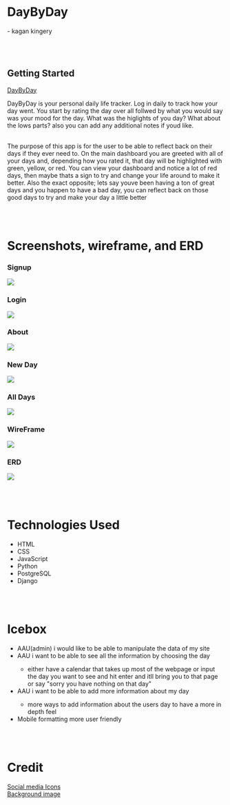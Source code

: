 <h1>DayByDay</h1>
<p>- kagan kingery</p>

<br><br>

<h2>Getting Started</h2>
<a href="https://daybydaykagan.herokuapp.com/">DayByDay</a>
<p>DayByDay is your personal daily life tracker. Log in daily to track how your day went. You start by rating the day over all follwed by what you would say was your mood for the day. What was the higlights of you day? What about the lows parts? also you can add any additional notes if youd like.
<br><br>
<p>The purpose of this app is for the user to be able to reflect back on their days if they ever need to. On the main dashboard you are greeted with all of your days and, depending how you rated it, that day will be highlighted with green, yellow, or red. You can view your dashboard and notice a lot of red days, then maybe thats a sign to try and change your life around to make it better. Also the exact opposite; lets say youve been having a ton of great days and you happen to have a bad day, you can reflect back on those good days to try and make your day a little better</p>


<br><br>

<h1>Screenshots, wireframe, and ERD</h1>
<h3>Signup</h3>
<img src="../daybyday/main_app/static/images/signup.png">
<br>
<h3>Login</h3>
<img src="../daybyday/main_app/static/images/login.png">
<br>
<h3>About</h3>
<img src="../daybyday/main_app/static/images/about.png">
<br>
<h3>New Day</h3>
<img src="../daybyday/main_app/static/images/new.png">
<br>
<h3>All Days</h3>
<img src="../daybyday/main_app/static/images/alldays.png">
<br>
<h3>WireFrame</h3>
<img src="../daybyday/main_app/static/images/wireframe.png">
<br>
<h3>ERD</h3>
<img src="../daybyday/main_app/static/images/erd.png">


<br><br>

<h1>Technologies Used</h1>
<ul>
  <li>HTML</li>
  <li>CSS</li>
  <li>JavaScript</li>
  <li>Python</li>
  <li>PostgreSQL</li>
  <li>Django</li>
</ul>
  <br><br>

  <h1>Icebox</h1>
  <ul>
    <li>AAU(admin) i would like to be able to manipulate the data of my site</li>
    <li>AAU i want to be able to see all the information by choosing the day</li>
      <ul>
        <li>either have a calendar that takes up most of the webpage or
        input the day you want to see and hit enter and itll bring you to that page or say "sorry you have nothing on that day"</li>
      </ul>
    <li>AAU i want to be able to add more information about my day</li>
      <ul>
        <li>more ways to add information about the users day to have a more in depth feel</li>
      </ul>
    <li> Mobile formatting more user friendly</li>
  </ul>

  <br><br>

<h1>Credit</h1>
<a href="https://cdnjs.cloudflare.com">Social media Icons</a>
<br>
<a href="https://wallpaperaccess.com/ombre-desktop">Background image</a>